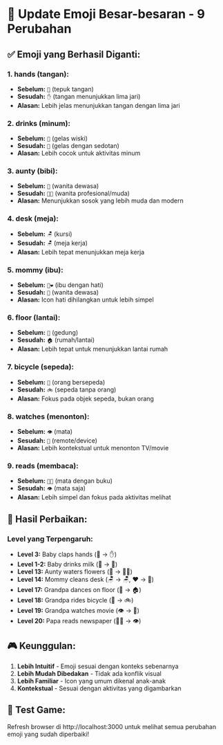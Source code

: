 # 🔄 Update Emoji Besar-besaran - 9 Perubahan

## ✅ Emoji yang Berhasil Diganti:

### 1. **hands** (tangan):
- **Sebelum:** `👏` (tepuk tangan)
- **Sesudah:** `✋` (tangan menunjukkan lima jari)
- **Alasan:** Lebih jelas menunjukkan tangan dengan lima jari

### 2. **drinks** (minum):
- **Sebelum:** `🥃` (gelas wiski)
- **Sesudah:** `🥤` (gelas dengan sedotan)
- **Alasan:** Lebih cocok untuk aktivitas minum

### 3. **aunty** (bibi):
- **Sebelum:** `👩` (wanita dewasa)
- **Sesudah:** `👩‍💼` (wanita profesional/muda)
- **Alasan:** Menunjukkan sosok yang lebih muda dan modern

### 4. **desk** (meja):
- **Sebelum:** `🪑` (kursi)
- **Sesudah:** `🪑` (meja kerja)
- **Alasan:** Lebih tepat menunjukkan meja kerja

### 5. **mommy** (ibu):
- **Sebelum:** `👩❤️` (ibu dengan hati)
- **Sesudah:** `👩` (wanita dewasa)
- **Alasan:** Icon hati dihilangkan untuk lebih simpel

### 6. **floor** (lantai):
- **Sebelum:** `🏢` (gedung)
- **Sesudah:** `🏠` (rumah/lantai)
- **Alasan:** Lebih tepat untuk menunjukkan lantai rumah

### 7. **bicycle** (sepeda):
- **Sebelum:** `🚴` (orang bersepeda)
- **Sesudah:** `🚲` (sepeda tanpa orang)
- **Alasan:** Fokus pada objek sepeda, bukan orang

### 8. **watches** (menonton):
- **Sebelum:** `👁️` (mata)
- **Sesudah:** `📱` (remote/device)
- **Alasan:** Lebih kontekstual untuk menonton TV/movie

### 9. **reads** (membaca):
- **Sebelum:** `👁️‍📖` (mata dengan buku)
- **Sesudah:** `👁️` (mata saja)
- **Alasan:** Lebih simpel dan fokus pada aktivitas melihat

## 🎯 Hasil Perbaikan:

### **Level yang Terpengaruh:**
- **Level 3:** Baby claps hands (👏 → ✋)
- **Level 1-2:** Baby drinks milk (🥃 → 🥤)
- **Level 13:** Aunty waters flowers (👩 → 👩‍💼)
- **Level 14:** Mommy cleans desk (🪑 → 🪑, ❤️ → 👩)
- **Level 17:** Grandpa dances on floor (🏢 → 🏠)
- **Level 18:** Grandpa rides bicycle (🚴 → 🚲)
- **Level 19:** Grandpa watches movie (👁️ → 📱)
- **Level 20:** Papa reads newspaper (👁️‍📖 → 👁️)

## 🎮 Keunggulan:

1. **Lebih Intuitif** - Emoji sesuai dengan konteks sebenarnya
2. **Lebih Mudah Dibedakan** - Tidak ada konflik visual
3. **Lebih Familiar** - Icon yang umum dikenal anak-anak
4. **Kontekstual** - Sesuai dengan aktivitas yang digambarkan

## 🚀 Test Game:

Refresh browser di http://localhost:3000 untuk melihat semua perubahan emoji yang sudah diperbaiki!
